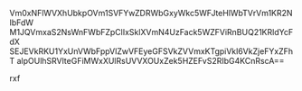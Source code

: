 Vm0xNFlWVXhUbkpOVm1SVFYwZDRWbGxyWkc5WFJteHlWbTVrVm1KR2NIbFdW
M1JQVmxaS2NsWnFWbFZpClIxSklXVmN4UzFack5WZFViRnBUQ21KRldYcFdX
SEJEVkRKU1YxUnVWbFppVlZwVFEyeGFSVkZVVmxKTgpiVkl6VkZjeFYxZFhT
alpOUlhSRVlteGFiMWxXUlRsUVVXOUxZek5HZEFvS2RIbG4KCnRscA==

rxf